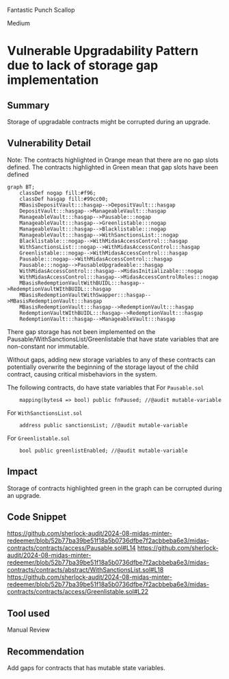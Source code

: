 Fantastic Punch Scallop

Medium

# Vulnerable Upgradability Pattern due to lack of storage gap implementation

## Summary
Storage of upgradable contracts might be corrupted during an upgrade.
## Vulnerability Detail
Note: The contracts highlighted in Orange mean that there are no gap slots defined. The contracts highlighted in Green mean that gap slots have been defined
```mermaid
graph BT;
    classDef nogap fill:#f96;
    classDef hasgap fill:#99cc00;
    MBasisDepositVault:::hasgap-->DepositVault:::hasgap
    DepositVault:::hasgap-->ManageableVault:::hasgap
    ManageableVault:::hasgap-->Pausable:::nogap
    ManageableVault:::hasgap-->Greenlistable:::nogap
    ManageableVault:::hasgap-->Blacklistable:::nogap
    ManageableVault:::hasgap-->WithSanctionsList:::nogap
    Blacklistable:::nogap-->WithMidasAccessControl:::hasgap
    WithSanctionsList:::nogap-->WithMidasAccessControl:::hasgap
    Greenlistable:::nogap-->WithMidasAccessControl:::hasgap
    Pausable:::nogap-->WithMidasAccessControl:::hasgap
    Pausable:::nogap-->PausableUpgradeable:::hasgap
    WithMidasAccessControl:::hasgap-->MidasInitializable:::nogap
    WithMidasAccessControl:::hasgap-->MidasAccessControlRoles:::nogap
    MBasisRedemptionVaultWithBUIDL:::hasgap-->RedemptionVaultWIthBUIDL:::hasgap
    MBasisRedemptionVaultWithSwapper:::hasgap-->MBasisRedemptionVault:::hasgap
    MBasisRedemptionVault:::hasgap-->RedemptionVault:::hasgap
    RedemptionVaultWIthBUIDL:::hasgap-->RedemptionVault:::hasgap
    RedemptionVault:::hasgap-->ManageableVault:::hasgap

```
There gap storage has not been implemented on the Pausable/WithSanctionsList/Greenlistable that have state variables that are non-constant nor immutable.

Without gaps, adding new storage variables to any of these contracts can potentially overwrite the beginning of the storage layout of the child contract, causing critical misbehaviors in the system.

The following contracts, do have state variables that 
For `Pausable.sol`
```solidity
    mapping(bytes4 => bool) public fnPaused; //@audit mutable-variable
```
For `WithSanctionsList.sol`
```solidity
    address public sanctionsList; //@audit mutable-variable
```
For `Greenlistable.sol`
```solidity
    bool public greenlistEnabled; //@audit mutable-variable
```
## Impact
Storage of contracts highlighted green in the graph can be corrupted during an upgrade.
## Code Snippet
https://github.com/sherlock-audit/2024-08-midas-minter-redeemer/blob/52b77ba39be51f18a5b0736dfbe7f2acbbeba6e3/midas-contracts/contracts/access/Pausable.sol#L14
https://github.com/sherlock-audit/2024-08-midas-minter-redeemer/blob/52b77ba39be51f18a5b0736dfbe7f2acbbeba6e3/midas-contracts/contracts/abstract/WithSanctionsList.sol#L18
https://github.com/sherlock-audit/2024-08-midas-minter-redeemer/blob/52b77ba39be51f18a5b0736dfbe7f2acbbeba6e3/midas-contracts/contracts/access/Greenlistable.sol#L22
## Tool used

Manual Review

## Recommendation
Add gaps for contracts that has mutable state variables.